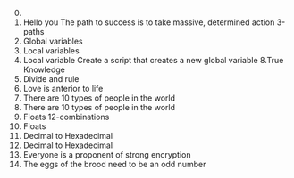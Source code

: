 0. <o>
1. Hello you
The path to success is to take massive, determined action
3-paths
4. Global variables
5. Local variables
6. Local variable
Create a script that creates a new global variable
8.True Knowledge
9. Divide and rule
10. Love is anterior to life
11. There are 10 types of people in the world
11. There are 10 types of people in the world
13. Floats
12-combinations
13. Floats
14. Decimal to Hexadecimal
14. Decimal to Hexadecimal
15. Everyone is a proponent of strong encryption
16. The eggs of the brood need to be an odd number
